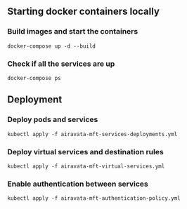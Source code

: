 ## Starting docker containers locally

### Build images and start the containers

```
docker-compose up -d --build
```

### Check if all the services are up

```
docker-compose ps
```

## Deployment

### Deploy pods and services
```
kubectl apply -f airavata-mft-services-deployments.yml
```

### Deploy virtual services and destination rules

```
kubectl apply -f airavata-mft-virtual-services.yml
```

### Enable authentication between services

```
kubectl apply -f airavata-mft-authentication-policy.yml
```


